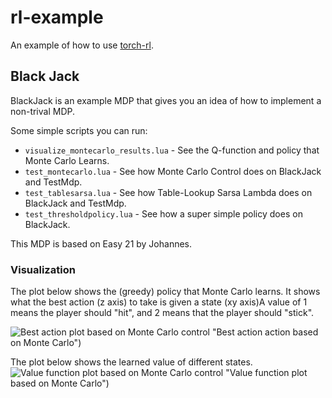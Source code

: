 # rl-example
An example of how to use [torch-rl](https://github.com/vpong/torch-rl).

## Black Jack
BlackJack is an example MDP that gives you an idea of how to implement a
non-trival MDP.

Some simple scripts you can run:
* `visualize_montecarlo_results.lua` - See the Q-function and policy that Monte
  Carlo Learns.
* `test_montecarlo.lua` - See how Monte Carlo Control does on BlackJack and
  TestMdp.
* `test_tablesarsa.lua` - See how Table-Lookup Sarsa Lambda does on BlackJack
  and TestMdp.
* `test_thresholdpolicy.lua` - See how a super simple policy does on BlackJack.

This MDP is based on Easy 21 by Johannes.

### Visualization
The plot below shows the (greedy) policy that Monte Carlo learns. It shows what
the best action (z axis) to take is given a state (xy axis)A value of 1 means
the player should "hit", and 2 means that the player should "stick".

![Best action plot based on Monte Carlo
control](images/montecarlo_best_action_plot.png) "Best action action based on
Monte Carlo")

The plot below shows the learned value of different states.  ![Value function
plot based on Monte Carlo control](images/montecarlo_v_plot.png) "Value function
plot based on Monte Carlo")
